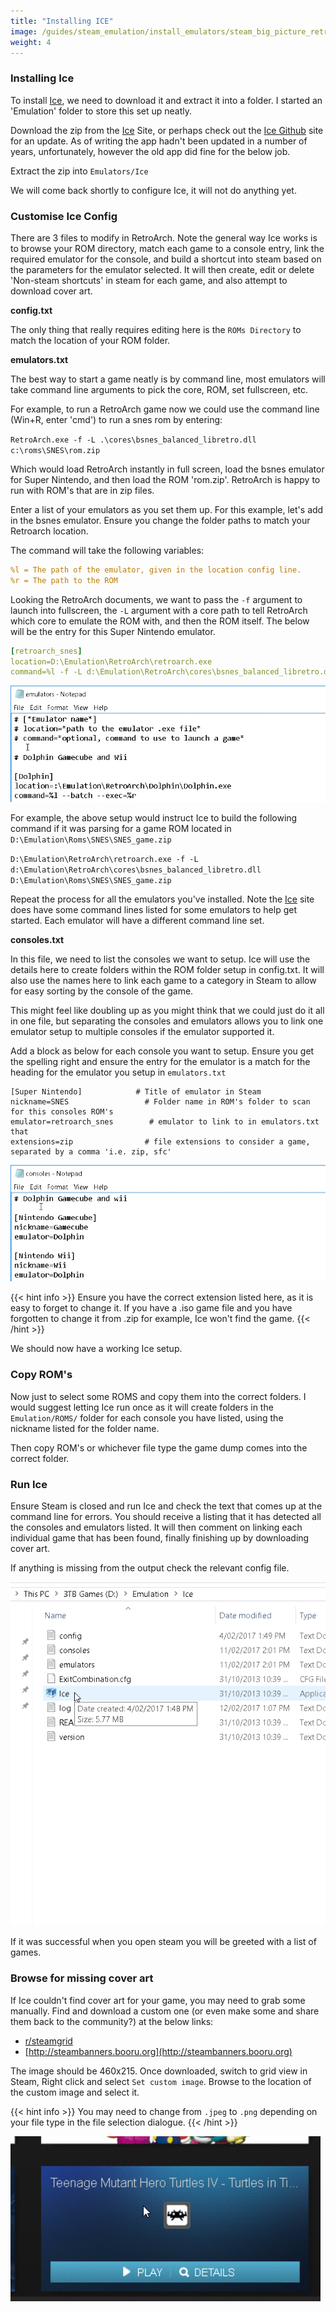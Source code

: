 ```yaml
---
title: "Installing ICE"
image: /guides/steam_emulation/install_emulators/steam_big_picture_retrogaming.png
weight: 4
---
```


### Installing Ice

To install [Ice], we need to download it and extract it into a folder. I started an 'Emulation' folder to store this set up neatly.

Download the zip from the [Ice] Site, or perhaps check out the [Ice Github] site for an update. As of writing the app hadn't been updated in a number of years, unfortunately, however the old app did fine for the below job.

Extract the zip into `Emulators/Ice`

We will come back shortly to configure Ice, it will not do anything yet.

### Customise Ice Config

There are 3 files to modify in RetroArch. Note the general way Ice works is to browse your ROM directory, match each game to a console entry, link the required emulator for the console, and build a shortcut into steam based on the parameters for the emulator selected. It will then create, edit or delete 'Non-steam shortcuts' in steam for each game, and also attempt to download cover art.

**config.txt**

The only thing that really requires editing here is the `ROMs Directory` to match the location of your ROM folder.

**emulators.txt**

The best way to start a game neatly is by command line, most emulators will take command line arguments to pick the core, ROM, set fullscreen, etc.

For example, to run a RetroArch game now we could use the command line (Win+R, enter 'cmd') to run a snes rom by entering:

`RetroArch.exe -f -L .\cores\bsnes_balanced_libretro.dll c:\roms\SNES\rom.zip`

Which would load RetroArch instantly in full screen, load the bsnes emulator for Super Nintendo, and then load the ROM 'rom.zip'. RetroArch is happy to run with ROM's that are in zip files.

Enter a list of your emulators as you set them up. For this example, let's add in the bsnes emulator.
Ensure you change the folder paths to match your Retroarch location.

The command will take the following variables:

```yaml
%l = The path of the emulator, given in the location config line.
%r = The path to the ROM
```

Looking the RetroArch documents, we want to pass the `-f` argument to launch into fullscreen, the `-L` argument with a core path to tell RetroArch which core to emulate the ROM with, and then the ROM itself. The below will be the entry for this Super Nintendo emulator.

```yaml
[retroarch_snes]                                                                # name of this emulator setup
location=D:\Emulation\RetroArch\retroarch.exe                                    # Emulator executable location
command=%l -f -L d:\Emulation\RetroArch\cores\bsnes_balanced_libretro.dll %r    # Command line to build for steam shortcut
```

![Editing the Ice emulator config](Ice_Emulator_config.gif)

For example, the above setup would instruct Ice to build the following command if it was parsing for a game ROM located in `D:\Emulation\Roms\SNES\SNES_game.zip`

`D:\Emulation\RetroArch\retroarch.exe -f -L d:\Emulation\RetroArch\cores\bsnes_balanced_libretro.dll D:\Emulation\Roms\SNES\SNES_game.zip`

Repeat the process for all the emulators you've installed. Note the [Ice] site does have some command lines listed for some emulators to help get started. Each emulator will have a different command line set.

**consoles.txt**

In this file, we need to list the consoles we want to setup. Ice will use the details here to create folders within the ROM folder setup in config.txt. It will also use the names here to link each game to a category in Steam to allow for easy sorting by the console of the game.

This might feel like doubling up as you might think that we could just do it all in one file, but separating the consoles and emulators allows you to link one emulator setup to multiple consoles if the emulator supported it.

Add a block as below for each console you want to setup. Ensure you get the spelling right and ensure the entry for the emulator is a match for the heading for the emulator you setup in `emulators.txt`

```
[Super Nintendo]            # Title of emulator in Steam
nickname=SNES                 # Folder name in ROM's folder to scan for this consoles ROM's
emulator=retroarch_snes        # emulator to link to in emulators.txt that
extensions=zip                # file extensions to consider a game, separated by a comma 'i.e. zip, sfc'
```

![Editing the Ice console config](Ice_Console_config.gif)

{{< hint info >}}
Ensure you have the correct extension listed here, as it is easy to forget to change it. If you have a .iso game file and you have forgotten to change it from .zip for example, Ice won't find the game.
{{< /hint >}}

We should now have a working Ice setup.

### Copy ROM's

Now just to select some ROMS and copy them into the correct folders. I would suggest letting Ice run once as it will create folders in the `Emulation/ROMS/` folder for each console you have listed, using the nickname listed for the folder name.

Then copy ROM's or whichever file type the game dump comes into the correct folder.

### Run Ice

Ensure Steam is closed and run Ice and check the text that comes up at the command line for errors. You should receive a listing that it has detected all the consoles and emulators listed. It will then comment on linking each individual game that has been found, finally finishing up by downloading cover art.

If anything is missing from the output check the relevant config file.

![Running Ice](Ice_running.gif)

If it was successful when you open steam you will be greeted with a list of games.

### Browse for missing cover art

If Ice couldn't find cover art for your game, you may need to grab some manually. Find and download a custom one (or even make some and share them back to the community?) at the below links:

- [r/steamgrid](reddit.com/r/steamgrid)
- [http://steambanners.booru.org](http://steambanners.booru.org)

The image should be 460x215. Once downloaded, switch to grid view in Steam, Right click and select `Set custom image`. Browse to the location of the custom image and select it.

{{< hint info >}}
You may need to change from `.jpeg` to `.png` depending on your file type in the file selection dialogue.
{{< /hint >}}

![Setting custom image art steam](Setting_custom_image_steam.gif)

[Ice]: http://scottrice.github.io/Ice/
[Ice Github]: https://github.com/scottrice/Ice
